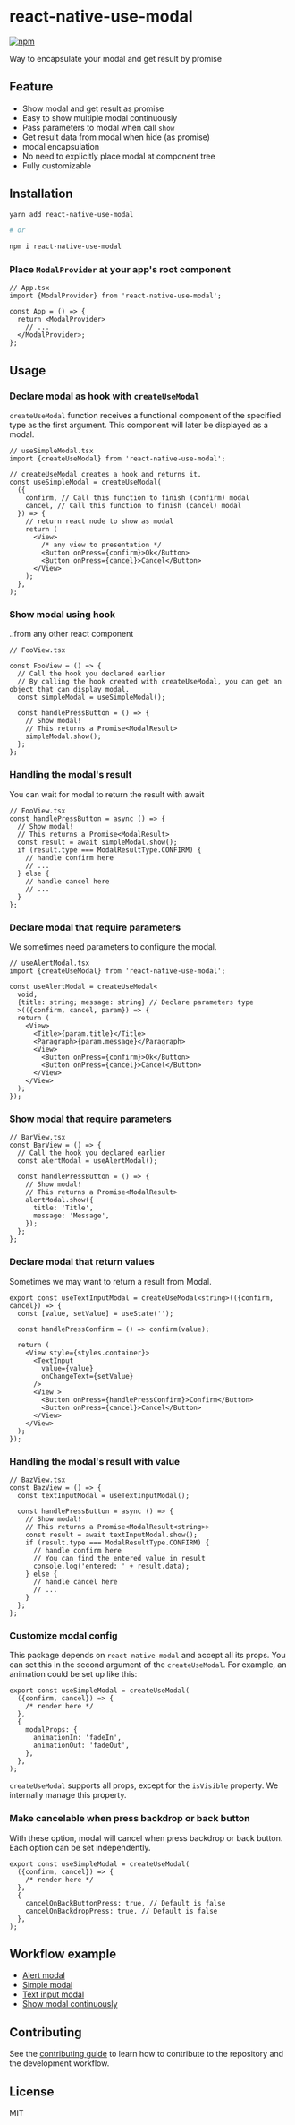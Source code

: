 # react-native-use-modal

[![npm](https://img.shields.io/npm/v/react-native-use-modal?color=brightgreen)](https://www.npmjs.com/package/react-native-use-modal)

Way to encapsulate your modal and get result by promise

## Feature

- Show modal and get result as promise
- Easy to show multiple modal continuously
- Pass parameters to modal when call `show`
- Get result data from modal when hide (as promise)
- modal encapsulation
- No need to explicitly place modal at component tree
- Fully customizable

## Installation

```sh
yarn add react-native-use-modal

# or

npm i react-native-use-modal
```

### Place `ModalProvider` at your app's root component

```tsx
// App.tsx
import {ModalProvider} from 'react-native-use-modal';

const App = () => {
  return <ModalProvider>
    // ...
  </ModalProvider>;
};
```

## Usage

### Declare modal as hook with `createUseModal`

`createUseModal` function receives a functional component of the specified type as the first argument.
This component will later be displayed as a modal.

```tsx
// useSimpleModal.tsx
import {createUseModal} from 'react-native-use-modal';

// createUseModal creates a hook and returns it.
const useSimpleModal = createUseModal(
  ({
    confirm, // Call this function to finish (confirm) modal
    cancel, // Call this function to finish (cancel) modal
  }) => {
    // return react node to show as modal
    return (
      <View>
        /* any view to presentation */
        <Button onPress={confirm}>Ok</Button>
        <Button onPress={cancel}>Cancel</Button>
      </View>
    );
  },
);
```

### Show modal using hook

..from any other react component

```tsx
// FooView.tsx

const FooView = () => {
  // Call the hook you declared earlier
  // By calling the hook created with createUseModal, you can get an object that can display modal.
  const simpleModal = useSimpleModal();

  const handlePressButton = () => {
    // Show modal!
    // This returns a Promise<ModalResult>
    simpleModal.show();
  };
};
```

### Handling the modal's result

You can wait for modal to return the result with await

```tsx
// FooView.tsx
const handlePressButton = async () => {
  // Show modal!
  // This returns a Promise<ModalResult>
  const result = await simpleModal.show();
  if (result.type === ModalResultType.CONFIRM) {
    // handle confirm here
    // ...
  } else {
    // handle cancel here
    // ...
  }
};
```

### Declare modal that require parameters

We sometimes need parameters to configure the modal.

```tsx
// useAlertModal.tsx
import {createUseModal} from 'react-native-use-modal';

const useAlertModal = createUseModal<
  void,
  {title: string; message: string} // Declare parameters type
  >(({confirm, cancel, param}) => {
  return (
    <View>
      <Title>{param.title}</Title>
      <Paragraph>{param.message}</Paragraph>
      <View>
        <Button onPress={confirm}>Ok</Button>
        <Button onPress={cancel}>Cancel</Button>
      </View>
    </View>
  );
});
```

### Show modal that require parameters

```tsx
// BarView.tsx
const BarView = () => {
  // Call the hook you declared earlier
  const alertModal = useAlertModal();

  const handlePressButton = () => {
    // Show modal!
    // This returns a Promise<ModalResult>
    alertModal.show({
      title: 'Title',
      message: 'Message',
    });
  };
};
```

### Declare modal that return values

Sometimes we may want to return a result from Modal.
```tsx
export const useTextInputModal = createUseModal<string>(({confirm, cancel}) => {
  const [value, setValue] = useState('');

  const handlePressConfirm = () => confirm(value);

  return (
    <View style={styles.container}>
      <TextInput
        value={value}
        onChangeText={setValue}
      />
      <View >
        <Button onPress={handlePressConfirm}>Confirm</Button>
        <Button onPress={cancel}>Cancel</Button>
      </View>
    </View>
  );
});
```

### Handling the modal's result with value
```tsx
// BazView.tsx
const BazView = () => {
  const textInputModal = useTextInputModal();

  const handlePressButton = async () => {
    // Show modal!
    // This returns a Promise<ModalResult<string>>
    const result = await textInputModal.show();
    if (result.type === ModalResultType.CONFIRM) {
      // handle confirm here
      // You can find the entered value in result
      console.log('entered: ' + result.data);
    } else {
      // handle cancel here
      // ...
    }
  };
};
```

### Customize modal config
This package depends on `react-native-modal` and accept all its props.
You can set this in the second argument of the `createUseModal`.
For example, an animation could be set up like this:

```tsx
export const useSimpleModal = createUseModal(
  ({confirm, cancel}) => {
    /* render here */
  },
  {
    modalProps: {
      animationIn: 'fadeIn',
      animationOut: 'fadeOut',
    },
  },
);
```
`createUseModal` supports all props, except for the `isVisible` property. We internally manage this property.

### Make cancelable when press backdrop or back button
With these option, modal will cancel when press backdrop or back button.
Each option can be set independently.
```tsx
export const useSimpleModal = createUseModal(
  ({confirm, cancel}) => {
    /* render here */
  },
  {
    cancelOnBackButtonPress: true, // Default is false
    cancelOnBackdropPress: true, // Default is false
  },
);
```

## Workflow example

- [Alert modal](example/src/alert-modal-example)
- [Simple modal](example/src/simple-modal-example)
- [Text input modal](example/src/text-input-modal-example)
- [Show modal continuously](example/src/show-modal-continuously-example)

## Contributing

See the [contributing guide](CONTRIBUTING.md) to learn how to contribute to the repository and the development workflow.

## License

MIT
